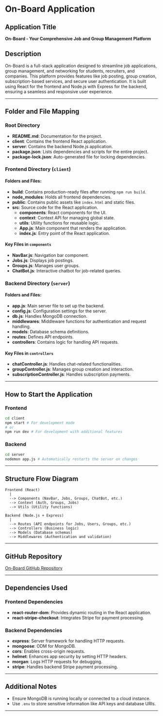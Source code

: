 # On-Board Application

## Application Title
**On-Board - Your Comprehensive Job and Group Management Platform**

## Description
On-Board is a full-stack application designed to streamline job applications, group management, and networking for students, recruiters, and companies. This platform provides features like job posting, group creation, subscription-based services, and secure user authentication. It is built using React for the frontend and Node.js with Express for the backend, ensuring a seamless and responsive user experience.

---

## Folder and File Mapping

### Root Directory
- **README.md**: Documentation for the project.
- **client**: Contains the frontend React application.
- **server**: Contains the backend Node.js application.
- **package.json**: Lists dependencies and scripts for the entire project.
- **package-lock.json**: Auto-generated file for locking dependencies.

### Frontend Directory (`client`)
#### Folders and Files:
- **build**: Contains production-ready files after running `npm run build`.
- **node_modules**: Holds all frontend dependencies.
- **public**: Contains public assets like `index.html` and static files.
- **src**: Source code for the React application.
  - **components**: React components for the UI.
  - **context**: Context API for managing global state.
  - **utils**: Utility functions for reusable logic.
  - **App.js**: Main component that renders the application.
  - **index.js**: Entry point of the React application.

#### Key Files in `components`
- **NavBar.js**: Navigation bar component.
- **Jobs.js**: Displays job postings.
- **Groups.js**: Manages user groups.
- **ChatBot.js**: Interactive chatbot for job-related queries.

### Backend Directory (`server`)
#### Folders and Files:
- **app.js**: Main server file to set up the backend.
- **config.js**: Configuration settings for the server.
- **db.js**: Handles MongoDB connection.
- **middlewares**: Middleware functions for authentication and request handling.
- **models**: Database schema definitions.
- **routes**: Defines API endpoints.
- **controllers**: Contains logic for handling API requests.

#### Key Files in `controllers`
- **chatController.js**: Handles chat-related functionalities.
- **groupController.js**: Manages group creation and interaction.
- **subscriptionController.js**: Handles subscription payments.

---

## How to Start the Application

### Frontend
```bash
cd client
npm start # For development mode
# or
npm run dev # For development with additional features
```

### Backend
```bash
cd server
nodemon app.js # Automatically restarts the server on changes
```

---

## Structure Flow Diagram

```plaintext
Frontend (React)
  |
  --> Components (NavBar, Jobs, Groups, ChatBot, etc.)
  --> Context (Auth, Groups, Jobs)
  --> Utils (Utility functions)

Backend (Node.js + Express)
  |
  --> Routes (API endpoints for Jobs, Users, Groups, etc.)
  --> Controllers (Business logic)
  --> Models (Database schemas)
  --> Middlewares (Authentication and validation)
```

---

## GitHub Repository
[On-Board GitHub Repository](https://github.com/kru2710shna/On-Board)

---

## Dependencies Used
### Frontend Dependencies
- **react-router-dom**: Provides dynamic routing in the React application.
- **react-stripe-checkout**: Integrates Stripe for payment processing.

### Backend Dependencies
- **express**: Server framework for handling HTTP requests.
- **mongoose**: ODM for MongoDB.
- **cors**: Enables cross-origin requests.
- **helmet**: Enhances app security by setting HTTP headers.
- **morgan**: Logs HTTP requests for debugging.
- **stripe**: Handles backend Stripe payment processing.

---

## Additional Notes
- Ensure MongoDB is running locally or connected to a cloud instance.
- Use `.env` to store sensitive information like API keys and database URIs.

---
